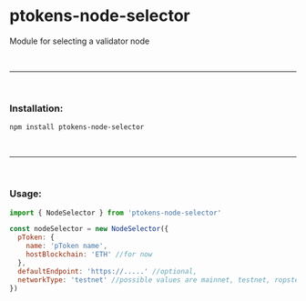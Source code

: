 # ptokens-node-selector

Module for selecting a validator node

&nbsp;

***

&nbsp;

### Installation:

```
npm install ptokens-node-selector
```

&nbsp;

***

&nbsp;

### Usage:

```js
import { NodeSelector } from 'ptokens-node-selector'

const nodeSelector = new NodeSelector({
  pToken: {
    name: 'pToken name',
    hostBlockchain: 'ETH' //for now
  },
  defaultEndpoint: 'https://.....' //optional,
  networkType: 'testnet' //possible values are mainnet, testnet, ropsten, main, bitcoin
})
```